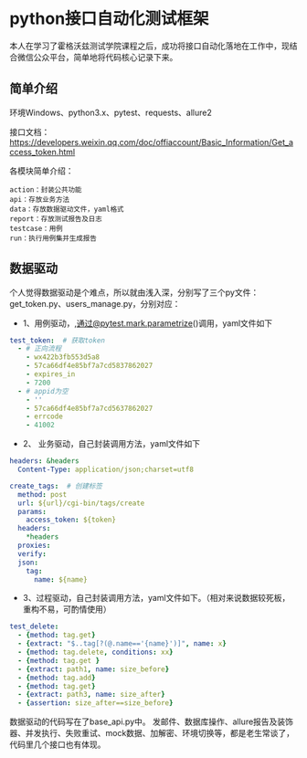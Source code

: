 # python接口自动化测试框架
本人在学习了霍格沃兹测试学院课程之后，成功将接口自动化落地在工作中，现结合微信公众平台，简单地将代码核心记录下来。
## 简单介绍
环境Windows、python3.x、pytest、requests、allure2

接口文档：https://developers.weixin.qq.com/doc/offiaccount/Basic_Information/Get_access_token.html

各模块简单介绍：

    action：封装公共功能
    api：存放业务方法
    data：存放数据驱动文件，yaml格式
    report：存放测试报告及日志
    testcase：用例
    run：执行用例集并生成报告
## 数据驱动
个人觉得数据驱动是个难点，所以就由浅入深，分别写了三个py文件：get_token.py、users_manage.py，分别对应：
* 1、用例驱动，,通过@pytest.mark.parametrize()调用，yaml文件如下
```yaml
test_token:  # 获取token
  - # 正向流程
    - wx422b3fb553d5a8
    - 57ca66df4e85bf7a7cd5837862027
    - expires_in
    - 7200
  - # appid为空
    - ''
    - 57ca66df4e85bf7a7cd5637862027
    - errcode
    - 41002
```
* 2、 业务驱动，自己封装调用方法，yaml文件如下
```yaml
headers: &headers
  Content-Type: application/json;charset=utf8

create_tags:  # 创建标签
  method: post
  url: ${url}/cgi-bin/tags/create
  params:
    access_token: ${token}
  headers:
    *headers
  proxies:
  verify:
  json:
    tag:
      name: ${name}
```
* 3、过程驱动，自己封装调用方法，yaml文件如下。（相对来说数据较死板，重构不易，可酌情使用）
```yaml
test_delete:
  - {method: tag.get}
  - {extract: "$..tag[?(@.name=='{name}')]", name: x}
  - {method: tag.delete, conditions: xx}
  - {method: tag.get }
  - {extract: path1, name: size_before}
  - {method: tag.add}
  - {method: tag.get}
  - {extract: path3, name: size_after}
  - {assertion: size_after==size_before}
```
数据驱动的代码写在了base_api.py中。
发邮件、数据库操作、allure报告及装饰器、并发执行、失败重试、mock数据、加解密、环境切换等，都是老生常谈了，代码里几个接口也有体现。
